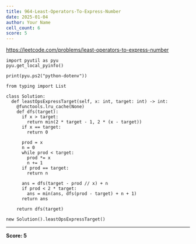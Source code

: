 ```yaml
---
title: 964-Least-Operators-To-Express-Number
date: 2025-01-04
author: Your Name
cell_count: 6
score: 5
---
```


https://leetcode.com/problems/least-operators-to-express-number


```
import pyutil as pyu
pyu.get_local_pyinfo()
```


```
print(pyu.ps2("python-dotenv"))
```


```
from typing import List
```


```
class Solution:
  def leastOpsExpressTarget(self, x: int, target: int) -> int:
    @functools.lru_cache(None)
    def dfs(target):
      if x > target:
        return min(2 * target - 1, 2 * (x - target))
      if x == target:
        return 0

      prod = x
      n = 0
      while prod < target:
        prod *= x
        n += 1
      if prod == target:
        return n

      ans = dfs(target - prod // x) + n
      if prod < 2 * target:
        ans = min(ans, dfs(prod - target) + n + 1)
      return ans

    return dfs(target)
```


```
new Solution().leastOpsExpressTarget()
```


---
**Score: 5**